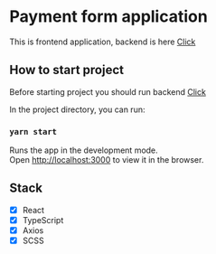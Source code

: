# Payment form application 

This is frontend application, backend is here [Click](https://github.com/rybaaa/payment-form-backend)

## How to start project

Before starting project you should run backend [Click](https://github.com/rybaaa/payment-form-backend)

In the project directory, you can run:

### `yarn start`

Runs the app in the development mode.\
Open [http://localhost:3000](http://localhost:3000) to view it in the browser.


## Stack

- [x] React
- [x] TypeScript
- [x] Axios
- [x] SCSS
